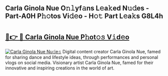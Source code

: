 ## Carla Ginola Nue O𝚗𝚕yf𝚊ns L𝚎a𝚔ed N𝚞𝚍es - Part-A0H P𝚑𝚘tos Vi𝚍𝚎o - H𝚘𝚝 Part L𝚎a𝚔s G8L4h

# <h2><a href="http://kf1vf4.oniu.top/?m=Carla+Ginola+Nue">🔗👉 🔴 Carla Ginola Nue P𝚑ot𝚘𝚜 V𝚒d𝚎o</a></h2>

[![Carla Ginola Nue Nu𝚍e𝚜](https://i.imgur.com/0qMVB7G.gif)](http://kf1vf4.oniu.top/?m=Carla+Ginola+Nue)
Digital content creator Carla Ginola Nue, famed for sharing dance and lifestyle ideas, through performances and personal vlogs on social media. Visionary artist Carla Ginola Nue, famed for their innovative and inspiring creations in the world of art.  
